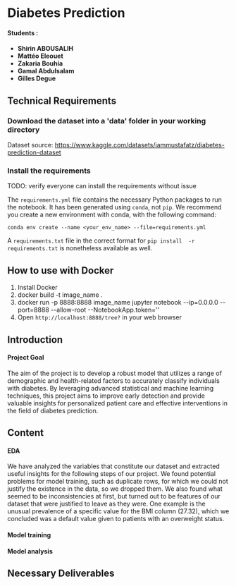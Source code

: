 # Diabetes Prediction

#### Students : 
- **Shirin ABOUSALIH** 
- **Mattéo Eleouet**
- **Zakaria Bouhia**
- **Gamal Abdulsalam**
- **Gilles Degue**

## Technical Requirements

### Download the dataset into a 'data' folder in your working directory

Dataset source:
https://www.kaggle.com/datasets/iammustafatz/diabetes-prediction-dataset

### Install the requirements

TODO: verify everyone can install the requirements without issue

The `requirements.yml` file contains the necessary Python packages 
to run the notebook.
It has been generated using `conda`, not `pip`.
We recommend you create a new environment with conda, with the 
following command:

`conda env create --name <your_env_name> --file=requirements.yml`

A `requirements.txt` file in the correct format for `pip install 
-r requirements.txt` is nonetheless available as well.

## How to use with Docker
1. Install Docker
2. docker build -t image_name .
3. docker run -p 8888:8888 image_name jupyter notebook --ip=0.0.0.0 --port=8888 --allow-root --NotebookApp.token=''
4. Open `http://localhost:8888/tree?` in your web browser

## Introduction
#### Project Goal
The aim of the project is to develop a robust model that utilizes a range 
of demographic and health-related factors to accurately classify 
individuals with diabetes. By leveraging advanced 
statistical and machine learning techniques, this project aims to improve 
early detection and provide valuable insights for personalized patient 
care and effective interventions in the field of diabetes prediction.


## Content
#### EDA

We have analyzed the variables that constitute our dataset and extracted useful insights
for the following steps of our project. We found potential problems for model training,
such as duplicate rows, for which we could not justify the existence in the data, 
so we dropped them. We also found what seemed to be inconsistencies at first, but turned 
out to be features of our dataset that were justified to leave as they were. One example is
the unusual prevalence of a specific value for the BMI column (27.32), which we concluded was a 
default value given to patients with an overweight status.



#### Model training
#### Model analysis

## Necessary Deliverables
